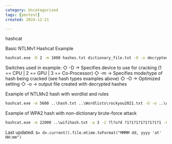 ```yaml
---
category: Uncategorized
tags: [pentest]
created: 2024-12-21

---
```

hashcat

Basic NTLMv1 Hashcat Example

~~~cmd
hashcat.exe -D 2 -m 1000 hashes.txt dictionary_file.txt -O -o decrypted_hashes.txt
~~~

Switches used in example:
   ◇ -D → Specifies device to use for cracking (1 == CPU | 2 == GPU | 3 == Co-Processor)
   ◇ -m → Specifies mode/type of hash being cracked (see hash types examples above)
   ◇ -O → Optimized setting
   ◇ -o → output file created with decrypted hashes

Example of NTLMv2 hash with wordlist and rules

~~~cmd
hashcat.exe -m 5600 ..\hash.txt ..\Wordlists\rockyou2021.txt -O -o ..\decrypted_hash.txt -r rules\cyclone_250.rule --debug-mode=1 --debug-file=matched.rules -w3
~~~

Example of WPA2 hash with non-dictionary brute-force attack

~~~cmd
hashcat.exe -m 22000 ..\wifihash.txt -a 3 -1 ?l?u?d ?1?1?1?1?1?1?1?1 -O -o ..\wifihash_decrypted.txt
~~~


Last updated: `$= dv.current().file.mtime.toFormat("MMMM dd, yyyy 'at' HH:mm")`
